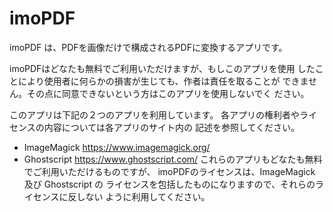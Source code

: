 # imoPDF

imoPDF は、PDFを画像だけで構成されるPDFに変換するアプリです。

imoPDFはどなたも無料でご利用いただけますが、もしこのアプリを使用
したことにより使用者に何らかの損害が生じても、作者は責任を取ることが
できません。その点に同意できないという方はこのアプリを使用しないでく
ださい。

このアプリは下記の２つのアプリを利用しています。
各アプリの権利者やライセンスの内容については各アプリのサイト内の
記述を参照してください。
* ImageMagick https://www.imagemagick.org/
* Ghostscript https://www.ghostscript.com/
これらのアプリもどなたも無料でご利用いただけるものですが、
imoPDFのライセンスは、ImageMagick 及び Ghostscript の
ライセンスを包括したものになりますので、それらのライセンスに反しない
ように利用してください。
